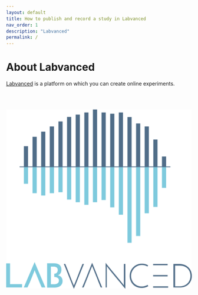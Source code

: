 ```yaml
---
layout: default
title: How to publish and record a study in Labvanced
nav_order: 1
description: "Labvanced"
permalink: /
---
```


# **About Labvanced**

[Labvanced](https://www.labvanced.com/) is a platform on which you can create online experiments.

<br/><br/>

![](assets/images/labvanced.png)

